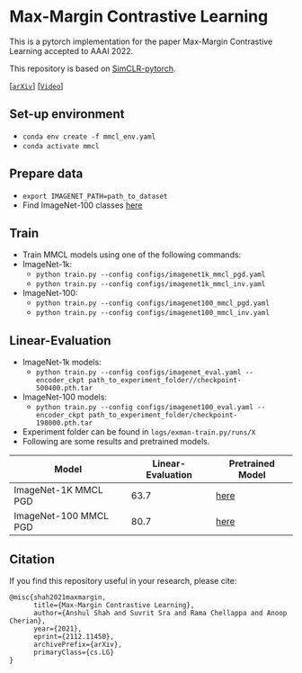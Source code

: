 # Max-Margin Contrastive Learning

This is a pytorch implementation for the paper Max-Margin Contrastive Learning accepted to AAAI 2022.

This repository is based on [SimCLR-pytorch](https://github.com/AndrewAtanov/simclr-pytorch). 

[[`arXiv`](https://arxiv.org/abs/2112.11450)] [[`Video`](https://www.youtube.com/watch?v=MEXxMOP73eE)]

## Set-up environment
- `conda env create -f mmcl_env.yaml`
- `conda activate mmcl`
  
## Prepare data
- `export IMAGENET_PATH=path_to_dataset`
- Find ImageNet-100 classes [here](https://github.com/HobbitLong/CMC/blob/master/imagenet100.txt)

## Train 
- Train MMCL models using one of the following commands:
- ImageNet-1k:
  - `python train.py --config configs/imagenet1k_mmcl_pgd.yaml`
  - `python train.py --config configs/imagenet1k_mmcl_inv.yaml`
- ImageNet-100:
  - `python train.py --config configs/imagenet100_mmcl_pgd.yaml`
  - `python train.py --config configs/imagenet100_mmcl_inv.yaml`

## Linear-Evaluation
- ImageNet-1k models:
  - `python train.py --config configs/imagenet_eval.yaml --encoder_ckpt path_to_experiment_folder//checkpoint-500400.pth.tar`
- ImageNet-100 models:
  - `python train.py --config configs/imagenet100_eval.yaml --encoder_ckpt path_to_experiment_folder/checkpoint-198000.pth.tar`
- Experiment folder can be found in `logs/exman-train.py/runs/X`
- Following are some results and pretrained models. 

| Model | Linear-Evaluation | Pretrained Model |
| --- | --------- | -------- |
| ImageNet-1K MMCL PGD | 63.7 | [here](http://www.cis.jhu.edu/~ashah/MMCL/imagenet1k_mmcl_pgd.pth.tar)
| ImageNet-100 MMCL PGD | 80.7 | [here](http://www.cis.jhu.edu/~ashah/MMCL/imagenet100_mmcl_pgd.pth.tar)

## Citation
If you find this repository useful in your research, please cite:
```
@misc{shah2021maxmargin,
      title={Max-Margin Contrastive Learning}, 
      author={Anshul Shah and Suvrit Sra and Rama Chellappa and Anoop Cherian},
      year={2021},
      eprint={2112.11450},
      archivePrefix={arXiv},
      primaryClass={cs.LG}
}
```
